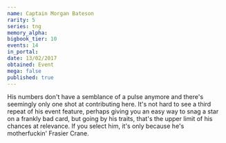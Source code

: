 ```yaml
---
name: Captain Morgan Bateson
rarity: 5
series: tng
memory_alpha:
bigbook_tier: 10
events: 14
in_portal:
date: 13/02/2017
obtained: Event
mega: false
published: true
---
```


His numbers don't have a semblance of a pulse anymore and there's seemingly only one shot at contributing here. It's not hard to see a third repeat of his event feature, perhaps giving you an easy way to snag a star on a frankly bad card, but going by his traits, that's the upper limit of his chances at relevance. If you select him, it's only because he's motherfuckin' Frasier Crane.
